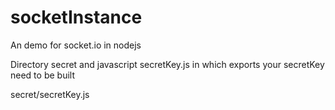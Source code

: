 # socketInstance
An demo for socket.io in nodejs

Directory secret and javascript secretKey.js in which exports your secretKey need to be built

secret/secretKey.js 
